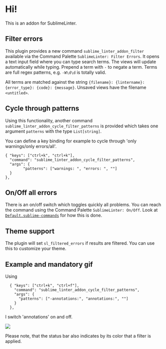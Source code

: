 # Hi!


This is an addon for SublimeLinter. 

## Filter errors

This plugin provides a new command `sublime_linter_addon_filter` available via the Command Palette `SublimeLinter: Filter Errors`. It opens a text input field where you can type search terms. The views will update automatically while typing. Prepend a term with `-` to negate a term. Terms are full regex patterns, e.g. `-W\d\d` is totally valid. 

All terms are matched against the string `{filename}: {lintername}: {error_type}: {code}: {message}`. Unsaved views have the filename `<untitled>`.


## Cycle through patterns

Using this functionality, another command `sublime_linter_addon_cycle_filter_patterns` is provided which takes one argument `patterns` with the type `List[string]`. 

You can define a key binding for example to cycle through 'only warnings/only errors/all'.

    { "keys": ["ctrl+k", "ctrl+k"], 
      "command": "sublime_linter_addon_cycle_filter_patterns",
      "args": {
            "patterns": ["warnings: ", "errors: ", ""]
      } 
    },

## On/Off all errors

There is an on/off switch which toggles quickly all problems. You can reach the command using the Command Palette `SublimeLinter: On/Off`. Look at [`Default.sublime-commands`](https://github.com/kaste/SublimeLinter-addon-filter/blob/master/Default.sublime-commands) for how this is done.



## Theme support

The plugin will set `sl_filtered_errors` if results are filtered. You can use this to customize your theme.


## Example and mandatory gif

Using 

```
  { "keys": ["ctrl+k", "ctrl+f"],
    "command": "sublime_linter_addon_cycle_filter_patterns",
    "args": {
      "patterns": ["-annotations:", "annotations:", ""]
    }
  },
```

I switch 'annotations' on and off. 

![](https://user-images.githubusercontent.com/8558/45646940-f6192700-bac4-11e8-99f6-6b902cb8f229.gif)

Please note, that the status bar also indicates by its color that a filter is applied.
